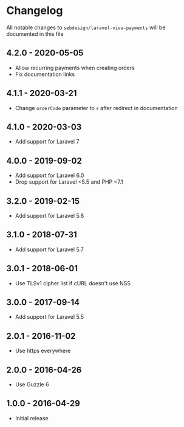 # Changelog

All notable changes to `sebdesign/laravel-viva-payments` will be documented in this file

## 4.2.0 - 2020-05-05

- Allow recurring payments when creating orders
- Fix documentation links

## 4.1.1 - 2020-03-21

- Change `orderCode` parameter to `s` after redirect in documentation

## 4.1.0 - 2020-03-03

- Add support for Laravel 7

## 4.0.0 - 2019-09-02

- Add support for Laravel 6.0
- Drop support for Laravel <5.5 and PHP <7.1

## 3.2.0 - 2019-02-15

- Add support for Laravel 5.8

## 3.1.0 - 2018-07-31

- Add support for Laravel 5.7

## 3.0.1 - 2018-06-01

- Use TLSv1 cipher list if cURL doesn't use NSS

## 3.0.0 - 2017-09-14

- Add support for Laravel 5.5

## 2.0.1 - 2016-11-02

- Use https everywhere

## 2.0.0 - 2016-04-26

- Use Guzzle 6

## 1.0.0 - 2016-04-29

- Initial release
